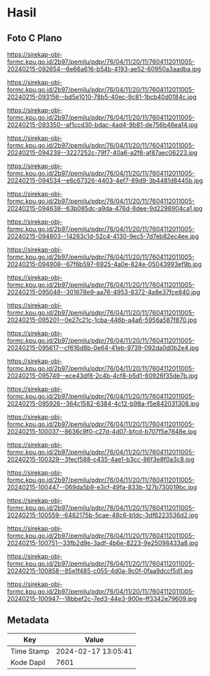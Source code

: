 # Hasil

## Foto C Plano

https://sirekap-obj-formc.kpu.go.id/2b97/pemilu/pdpr/76/04/11/20/11/7604112011005-20240215-092654--6e66a616-b54b-4193-ae52-60950a3aadba.jpg

https://sirekap-obj-formc.kpu.go.id/2b97/pemilu/pdpr/76/04/11/20/11/7604112011005-20240215-093156--bd5e1010-78b5-40ec-9c81-1bcb40d0184c.jpg

https://sirekap-obj-formc.kpu.go.id/2b97/pemilu/pdpr/76/04/11/20/11/7604112011005-20240215-093350--af1ccd30-bdac-4ad4-9b81-de756b46ea14.jpg

https://sirekap-obj-formc.kpu.go.id/2b97/pemilu/pdpr/76/04/11/20/11/7604112011005-20240215-094239--3227252c-79f7-40a6-a2f8-af87aec06223.jpg

https://sirekap-obj-formc.kpu.go.id/2b97/pemilu/pdpr/76/04/11/20/11/7604112011005-20240215-094534--e6c67326-4403-4ef7-89d9-3b4481d8445b.jpg

https://sirekap-obj-formc.kpu.go.id/2b97/pemilu/pdpr/76/04/11/20/11/7604112011005-20240215-094638--63b085dc-a9da-476d-8dee-9d2298904ca1.jpg

https://sirekap-obj-formc.kpu.go.id/2b97/pemilu/pdpr/76/04/11/20/11/7604112011005-20240215-094803--14263c1d-52c4-4130-9ec5-7d7eb82ec4ee.jpg

https://sirekap-obj-formc.kpu.go.id/2b97/pemilu/pdpr/76/04/11/20/11/7604112011005-20240215-094908--67f6b597-6925-4a0e-824e-05043993ef9b.jpg

https://sirekap-obj-formc.kpu.go.id/2b97/pemilu/pdpr/76/04/11/20/11/7604112011005-20240215-095048--301678e9-aa76-4953-8372-4a8e37fce840.jpg

https://sirekap-obj-formc.kpu.go.id/2b97/pemilu/pdpr/76/04/11/20/11/7604112011005-20240215-095201--0e27c21c-1cba-446b-a4a6-5956a587f870.jpg

https://sirekap-obj-formc.kpu.go.id/2b97/pemilu/pdpr/76/04/11/20/11/7604112011005-20240215-095617--cf616d8b-0e64-41eb-9739-092da0d0b2e4.jpg

https://sirekap-obj-formc.kpu.go.id/2b97/pemilu/pdpr/76/04/11/20/11/7604112011005-20240215-095749--ece43df8-2c4b-4cf8-b5d1-60926f35de7b.jpg

https://sirekap-obj-formc.kpu.go.id/2b97/pemilu/pdpr/76/04/11/20/11/7604112011005-20240215-095926--364c1582-6384-4c12-b98a-f5e842031308.jpg

https://sirekap-obj-formc.kpu.go.id/2b97/pemilu/pdpr/76/04/11/20/11/7604112011005-20240215-100037--8636c9f0-c27d-4d07-bfcd-b707f5e7848e.jpg

https://sirekap-obj-formc.kpu.go.id/2b97/pemilu/pdpr/76/04/11/20/11/7604112011005-20240215-100329--3fecf588-c435-4ae1-b3cc-86f3e8f0a3c8.jpg

https://sirekap-obj-formc.kpu.go.id/2b97/pemilu/pdpr/76/04/11/20/11/7604112011005-20240215-100447--069da5b9-e3cf-49fa-833b-127b730019bc.jpg

https://sirekap-obj-formc.kpu.go.id/2b97/pemilu/pdpr/76/04/11/20/11/7604112011005-20240215-100559--6482175b-5cae-48c6-b1dc-3df6223536d2.jpg

https://sirekap-obj-formc.kpu.go.id/2b97/pemilu/pdpr/76/04/11/20/11/7604112011005-20240215-100751--33fb2d9e-3adf-4b6e-8223-9e25098433a8.jpg

https://sirekap-obj-formc.kpu.go.id/2b97/pemilu/pdpr/76/04/11/20/11/7604112011005-20240215-100858--85e1f485-c055-4d0a-9c0f-0faa9dccf5d1.jpg

https://sirekap-obj-formc.kpu.go.id/2b97/pemilu/pdpr/76/04/11/20/11/7604112011005-20240215-100947--18bbef2c-7ed3-44e3-900e-ff3342e79609.jpg


## Metadata

| Key        | Value               |
| ---------- | ------------------- |
| Time Stamp | 2024-02-17 13:05:41 |
| Kode Dapil | 7601                |




